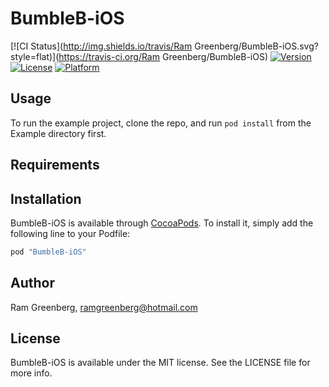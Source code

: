 # BumbleB-iOS

[![CI Status](http://img.shields.io/travis/Ram Greenberg/BumbleB-iOS.svg?style=flat)](https://travis-ci.org/Ram Greenberg/BumbleB-iOS)
[![Version](https://img.shields.io/cocoapods/v/BumbleB-iOS.svg?style=flat)](http://cocoapods.org/pods/BumbleB-iOS)
[![License](https://img.shields.io/cocoapods/l/BumbleB-iOS.svg?style=flat)](http://cocoapods.org/pods/BumbleB-iOS)
[![Platform](https://img.shields.io/cocoapods/p/BumbleB-iOS.svg?style=flat)](http://cocoapods.org/pods/BumbleB-iOS)

## Usage

To run the example project, clone the repo, and run `pod install` from the Example directory first.

## Requirements

## Installation

BumbleB-iOS is available through [CocoaPods](http://cocoapods.org). To install
it, simply add the following line to your Podfile:

```ruby
pod "BumbleB-iOS"
```

## Author

Ram Greenberg, ramgreenberg@hotmail.com

## License

BumbleB-iOS is available under the MIT license. See the LICENSE file for more info.
